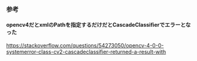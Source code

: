 ### 参考
#### opencv4だとxmlのPathを指定するだけだとCascadeClassifierでエラーとなった
https://stackoverflow.com/questions/54273050/opencv-4-0-0-systemerror-class-cv2-cascadeclassifier-returned-a-result-with
